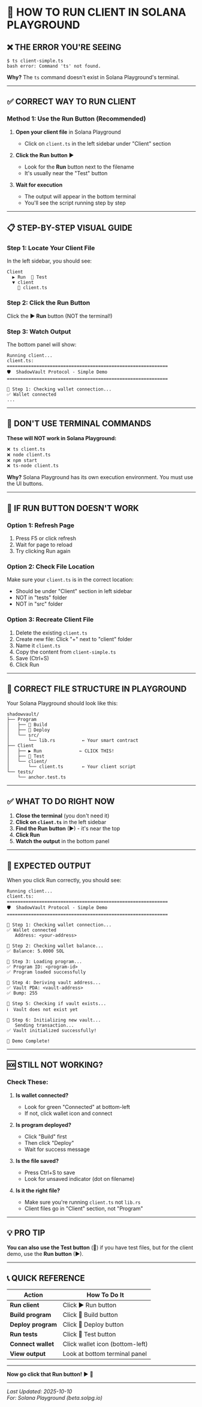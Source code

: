# 🎯 HOW TO RUN CLIENT IN SOLANA PLAYGROUND

## ❌ **THE ERROR YOU'RE SEEING**

```
$ ts client-simple.ts
bash error: Command 'ts' not found.
```

**Why?** The `ts` command doesn't exist in Solana Playground's terminal.

---

## ✅ **CORRECT WAY TO RUN CLIENT**

### **Method 1: Use the Run Button (Recommended)**

1. **Open your client file** in Solana Playground
   - Click on `client.ts` in the left sidebar under "Client" section

2. **Click the Run button** ▶️
   - Look for the **Run** button next to the filename
   - It's usually near the "Test" button

3. **Wait for execution**
   - The output will appear in the bottom terminal
   - You'll see the script running step by step

---

## 📋 **STEP-BY-STEP VISUAL GUIDE**

### **Step 1: Locate Your Client File**

In the left sidebar, you should see:
```
Client
  ▶ Run  🧪 Test
  ▼ client
    📄 client.ts
```

### **Step 2: Click the Run Button**

Click the **▶ Run** button (NOT the terminal!)

### **Step 3: Watch Output**

The bottom panel will show:
```
Running client...
client.ts:
============================================================
🛡️  ShadowVault Protocol - Simple Demo
============================================================

📍 Step 1: Checking wallet connection...
✅ Wallet connected
...
```

---

## 🚫 **DON'T USE TERMINAL COMMANDS**

**These will NOT work in Solana Playground:**
```bash
❌ ts client.ts
❌ node client.ts
❌ npm start
❌ ts-node client.ts
```

**Why?** Solana Playground has its own execution environment. You must use the UI buttons.

---

## 🔧 **IF RUN BUTTON DOESN'T WORK**

### **Option 1: Refresh Page**
1. Press F5 or click refresh
2. Wait for page to reload
3. Try clicking Run again

### **Option 2: Check File Location**
Make sure your `client.ts` is in the correct location:
- Should be under "Client" section in left sidebar
- NOT in "tests" folder
- NOT in "src" folder

### **Option 3: Recreate Client File**
1. Delete the existing `client.ts`
2. Create new file: Click "+" next to "client" folder
3. Name it `client.ts`
4. Copy the content from `client-simple.ts`
5. Save (Ctrl+S)
6. Click Run

---

## 📝 **CORRECT FILE STRUCTURE IN PLAYGROUND**

Your Solana Playground should look like this:

```
shadowvault/
├── Program
│   ├── 🔨 Build
│   ├── 🚀 Deploy
│   └── src/
│       └── lib.rs          ← Your smart contract
├── Client
│   ├── ▶ Run              ← CLICK THIS!
│   ├── 🧪 Test
│   └── client/
│       └── client.ts       ← Your client script
└── tests/
    └── anchor.test.ts
```

---

## ✅ **WHAT TO DO RIGHT NOW**

1. **Close the terminal** (you don't need it)
2. **Click on `client.ts`** in the left sidebar
3. **Find the Run button** (▶) - it's near the top
4. **Click Run**
5. **Watch the output** in the bottom panel

---

## 🎯 **EXPECTED OUTPUT**

When you click Run correctly, you should see:

```
Running client...
client.ts:
============================================================
🛡️  ShadowVault Protocol - Simple Demo
============================================================

📍 Step 1: Checking wallet connection...
✅ Wallet connected
   Address: <your-address>

📍 Step 2: Checking wallet balance...
✅ Balance: 5.0000 SOL

📍 Step 3: Loading program...
✅ Program ID: <program-id>
✅ Program loaded successfully

📍 Step 4: Deriving vault address...
✅ Vault PDA: <vault-address>
✅ Bump: 255

📍 Step 5: Checking if vault exists...
ℹ️  Vault does not exist yet

📍 Step 6: Initializing new vault...
   Sending transaction...
✅ Vault initialized successfully!

🎉 Demo Complete!
```

---

## 🆘 **STILL NOT WORKING?**

### **Check These:**

1. **Is wallet connected?**
   - Look for green "Connected" at bottom-left
   - If not, click wallet icon and connect

2. **Is program deployed?**
   - Click "Build" first
   - Then click "Deploy"
   - Wait for success message

3. **Is the file saved?**
   - Press Ctrl+S to save
   - Look for unsaved indicator (dot on filename)

4. **Is it the right file?**
   - Make sure you're running `client.ts` not `lib.rs`
   - Client files go in "Client" section, not "Program"

---

## 💡 **PRO TIP**

**You can also use the Test button** (🧪) if you have test files, but for the client demo, use the **Run button** (▶).

---

## 📞 **QUICK REFERENCE**

| Action | How To Do It |
|--------|--------------|
| **Run client** | Click ▶ Run button |
| **Build program** | Click 🔨 Build button |
| **Deploy program** | Click 🚀 Deploy button |
| **Run tests** | Click 🧪 Test button |
| **Connect wallet** | Click wallet icon (bottom-left) |
| **View output** | Look at bottom terminal panel |

---

**Now go click that Run button!** ▶️ 🚀

---

*Last Updated: 2025-10-10*  
*For: Solana Playground (beta.solpg.io)*

